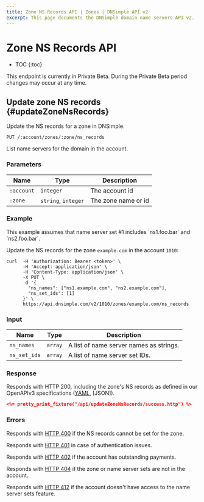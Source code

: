 ```yaml
---
title: Zone NS Records API | Zones | DNSimple API v2
excerpt: This page documents the DNSimple domain name servers API v2.
---
```


# Zone NS Records API

* TOC
{:toc}

<note>
  This endpoint is currently in Private Beta. During the Private Beta period changes may occur at any time.
</note>


## Update zone NS records {#updateZoneNsRecords}

Update the NS records for a zone in DNSimple.

    PUT /:account/zones/:zone/ns_records

List name servers for the domain in the account.

### Parameters

Name | Type | Description
-----|------|------------
`:account` | `integer` | The account id
`:zone` | `string`, `integer` | The zone name or id

### Example

<info>
This example assumes that name server set #1 includes `ns1.foo.bar` and `ns2.foo.bar`.
</info>

Update the NS records for the zone `example.com` in the account `1010`:

    curl  -H 'Authorization: Bearer <token>' \
          -H 'Accept: application/json' \
          -H 'Content-Type: application/json' \
          -X PUT \
          -d '{
            "ns_names": ["ns1.example.com", "ns2.example.com"],
            "ns_set_ids": [1]
          }' \
          https://api.dnsimple.com/v2/1010/zones/example.com/ns_records

### Input

Name | Type | Description
-----|------|------------
`ns_names` | `array` | A list of name server names as strings.
`ns_set_ids` | `array` | A list of name server set IDs.

### Response

Responds with HTTP 200, including the zone's NS records as defined in our OpenAPIv3 specifications ([YAML](openapi.yml), [JSON]).

~~~json
<%= pretty_print_fixture("/api/updateZoneNsRecords/success.http") %>
~~~

### Errors

Responds with [HTTP 400](/v2#bad-request) if the NS records cannot be set for the zone.

Responds with [HTTP 401](/v2#unauthorized) in case of authentication issues.

Responds with [HTTP 402](/v2#payment-required) if the account has outstanding payments.

Responds with [HTTP 404](/v2#unauthorized) if the zone or name server sets are not in the account.

Responds with [HTTP 412](/v2#precondition-failed) if the account doesn't have access to the name server sets feature.
